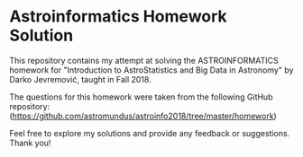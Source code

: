 
# Astroinformatics Homework Solution

This repository contains my attempt at solving the ASTROINFORMATICS homework for "Introduction to AstroStatistics and Big Data in Astronomy" by Darko Jevremović, taught in Fall 2018.

The questions for this homework were taken from the following GitHub repository: (https://github.com/astromundus/astroinfo2018/tree/master/homework)

Feel free to explore my solutions and provide any feedback or suggestions. Thank you!
